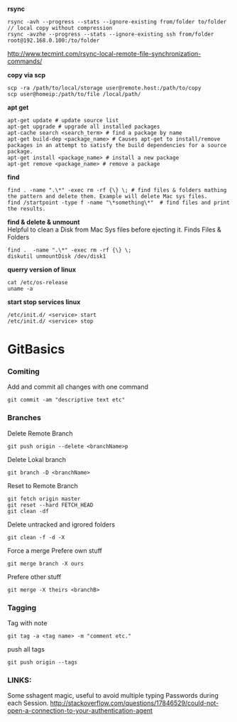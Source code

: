 __rsync__  
```Shell
rsync -avh --progress --stats --ignore-existing from/folder to/folder   // local copy without compression
rsync -avzhe --progress --stats --ignore-existing ssh from/folder root@192.168.0.100:/to/folder
```
http://www.tecmint.com/rsync-local-remote-file-synchronization-commands/  

__copy via scp__  
```Shell
scp -ra /path/to/local/storage user@remote.host:/path/to/copy  
scp user@homeip:/path/to/file /local/path/  
```

__apt get__  
```Shell
apt-get update # update source list  
apt-get upgrade # upgrade all installed packages  
apt-cache search <search_term> # find a package by name
apt-get build-dep <package_name> # Causes apt-get to install/remove packages in an attempt to satisfy the build dependencies for a source package.  
apt-get install <package_name> # install a new package  
apt-get remove <package_name> # remove a package
```

__find__  
```Shell
find . -name ".\*" -exec rm -rf {\} \; # find files & folders mathing the pattern and delete them. Example will delete Mac sys files.  
find /startpoint -type f -name "\*something\*"  # find files and print the results.
```

__find & delete & unmount__  
Helpful to clean a Disk from Mac Sys files before ejecting it. Finds Files & Folders  
```Shell
find .  -name ".\*" -exec rm -rf {\} \;  
diskutil unmountDisk /dev/disk1  
```
__querry version of linux__  
```Shell
cat /etc/os-release  
uname -a
```

__start stop services linux__
```Shell
/etc/init.d/ <service> start
/etc/init.d/ <service> stop
```

GitBasics
=========

### Comiting
Add and commit all changes with one command

```Shell
git commit -am "descriptive text etc"
```
### Branches
Delete Remote Branch
```Shell
git push origin --delete <branchName>p
```

Delete Lokal branch
```Shell
git branch -D <branchName>
```

Reset to Remote Branch
```Shell
git fetch origin master
git reset --hard FETCH_HEAD
git clean -df
```
Delete untracked and igrored folders
```Shell
git clean -f -d -X
```

Force a merge
Prefere own stuff
```Shell
git merge branch -X ours
```
Prefere other stuff
```Shell
git merge -X theirs <branchB>
```
### Tagging
Tag with note
```Shell
git tag -a <tag name> -m "comment etc."
```

push all tags
```Shell
git push origin --tags
```

### LINKS:
Some sshagent magic, useful to avoid multiple typing Passwords during each Session. http://stackoverflow.com/questions/17846529/could-not-open-a-connection-to-your-authentication-agent
